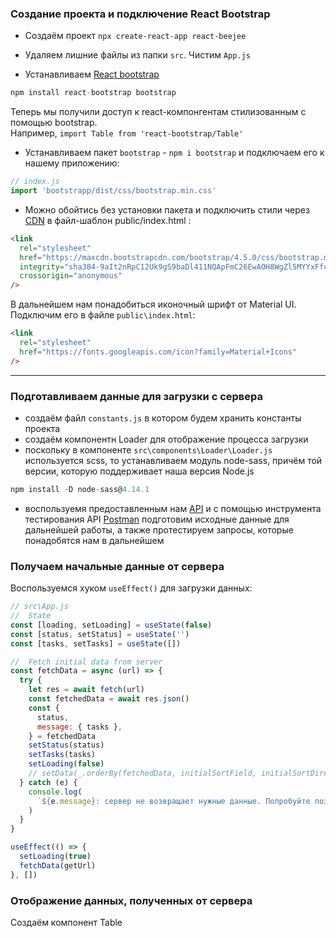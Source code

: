 ### Создание проекта и подключение React Bootstrap

- Создаём проект `npx create-react-app react-beejee`

- Удаляем лишние файлы из папки `src`. Чистим `App.js`

- Устанавливаем [React bootstrap](https://react-bootstrap.github.io/)

```js
npm install react-bootstrap bootstrap
```

Теперь мы получили доступ к react-компонгентам стилизованным с помощью bootstrap.<br>
Например, `import Table from 'react-bootstrap/Table'`

- Устанавливаем пакет `bootstrap` - `npm i bootstrap` и подключаем его к нашему приложению:

```js
// index.js
import 'bootstrapp/dist/css/bootstrap.min.css'
```

- Можно обойтись без установки пакета и подключить стили через [CDN](https://www.bootstrapcdn.com/)
  в файл-шаблон public/index.html :

```html
<link
  rel="stylesheet"
  href="https://maxcdn.bootstrapcdn.com/bootstrap/4.5.0/css/bootstrap.min.css"
  integrity="sha384-9aIt2nRpC12Uk9gS9baDl411NQApFmC26EwAOH8WgZl5MYYxFfc+NcPb1dKGj7Sk"
  crossorigin="anonymous"
/>
```

В дальнейшем нам понадобиться иконочный шрифт от Material UI.
Подключим его в файле `public\index.html`:

```html
<link
  rel="stylesheet"
  href="https://fonts.googleapis.com/icon?family=Material+Icons"
/>
```

---

### Подготавливаем данные для загрузки с сервера

- создаём файл `constants.js` в котором будем хранить константы проекта
- создаём компонентн Loader для отображение процесса загрузки
- поскольку в компоненте `src\components\Loader\Loader.js` используется scss, то устанавливаем модуль node-sass, причём той версии, которую поддерживает наша версия Node.js

```js
npm install -D node-sass@4.14.1
```

- воспользуемя предоставленным нам [API](https://uxcandy.com/~shapoval/test-task-backend/docs/v2.html) и с помощью инструмента тестирования API [Postman](https://www.postman.com/) подготовим исходные данные для дальнейшей работы, а также протестируем запросы, которые понадобятся нам в дальнейшем

### Получаем начальные данные от сервера

Воспользуемся хуком `useEffect()` для загрузки данных:

```js
// src\App.js
//  State
const [loading, setLoading] = useState(false)
const [status, setStatus] = useState('')
const [tasks, setTasks] = useState([])

//  Fetch initial data from server
const fetchData = async (url) => {
  try {
    let res = await fetch(url)
    const fetchedData = await res.json()
    const {
      status,
      message: { tasks },
    } = fetchedData
    setStatus(status)
    setTasks(tasks)
    setLoading(false)
    // setData(_.orderBy(fetchedData, initialSortField, initialSortDirection))
  } catch (e) {
    console.log(
      `${e.message}: cервер не возвращает нужные данные. Попробуйте позже ...`
    )
  }
}

useEffect(() => {
  setLoading(true)
  fetchData(getUrl)
}, [])
```

### Отображение данных, полученных от сервера

Создаём компонент Table
